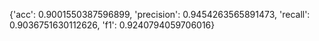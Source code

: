 {'acc': 0.9001550387596899, 'precision': 0.9454263565891473, 'recall': 0.9036751630112626, 'f1': 0.9240794059706016}
